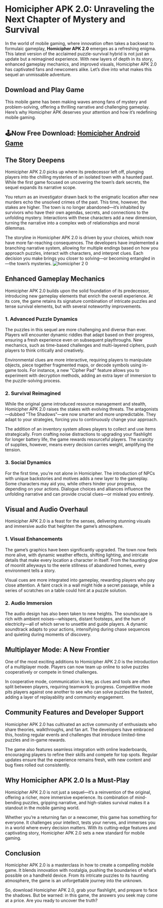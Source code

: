 # Homicipher APK 2.0: Unraveling the Next Chapter of Mystery and Survival

In the world of mobile gaming, where innovation often takes a backseat to formulaic gameplay, **Homicipher APK 2.0** emerges as a refreshing enigma. This latest version of the acclaimed puzzle-survival hybrid is not just an update but a reimagined experience. With new layers of depth in its story, enhanced gameplay mechanics, and improved visuals, Homicipher APK 2.0 has captivated fans and newcomers alike. Let’s dive into what makes this sequel an unmissable adventure.

## Download and Play Game

This mobile game has been making waves among fans of mystery and problem-solving, offering a thrilling narrative and challenging gameplay. Here’s why Homicipher APK deserves your attention and how it’s redefining mobile gaming.

## 🕹️Now Free Download: [Homicipher Android Game](https://t.ly/QzYIJ)

## **The Story Deepens**

Homicipher APK 2.0 picks up where its predecessor left off, plunging players into the chilling mysteries of an isolated town with a haunted past. While the first game focused on uncovering the town’s dark secrets, the sequel expands its narrative scope. 

You return as an investigator drawn back to the enigmatic location after new murders echo the unsolved crimes of the past. This time, however, the stakes are higher. The town is no longer abandoned—it’s inhabited by survivors who have their own agendas, secrets, and connections to the unfolding mystery. Interactions with these characters add a new dimension, turning the narrative into a complex web of relationships and moral dilemmas.

The storyline in Homicipher APK 2.0 is driven by your choices, which now have more far-reaching consequences. The developers have implemented a branching narrative system, allowing for multiple endings based on how you approach puzzles, interact with characters, and interpret clues. Each decision you make brings you closer to solving—or becoming entangled in—the town’s mysteries.
![homicipher 2 0](https://github.com/user-attachments/assets/1ec90404-12ca-4bd8-8056-2f6bc946bcfd)

## **Enhanced Gameplay Mechanics**

Homicipher APK 2.0 builds upon the solid foundation of its predecessor, introducing new gameplay elements that enrich the overall experience. At its core, the game retains its signature combination of intricate puzzles and tense survival elements, but with several noteworthy improvements.

### **1. Advanced Puzzle Dynamics**
The puzzles in this sequel are more challenging and diverse than ever. Players will encounter dynamic riddles that adapt based on their progress, ensuring a fresh experience even on subsequent playthroughs. New mechanics, such as time-based challenges and multi-layered ciphers, push players to think critically and creatively.

Environmental clues are more interactive, requiring players to manipulate objects, piece together fragmented maps, or decode symbols using in-game tools. For instance, a new "Cipher Pad" feature allows you to experiment with decryption methods, adding an extra layer of immersion to the puzzle-solving process.

### **2. Survival Reimagined**
While the original game introduced resource management and stealth, Homicipher APK 2.0 raises the stakes with evolving threats. The antagonists—dubbed "The Shadows"—are now smarter and more unpredictable. They adapt to your strategies, forcing you to continuously change your approach.

The addition of an inventory system allows players to collect and use items strategically. From crafting noise distractions to upgrading your flashlight for longer battery life, the game rewards resourceful players. The scarcity of supplies, however, means every decision carries weight, amplifying the tension.

### **3. Social Dynamics**
For the first time, you’re not alone in Homicipher. The introduction of NPCs with unique backstories and motives adds a new layer to the gameplay. Some characters may aid you, while others hinder your progress, depending on your actions. Dialogue choices and alliances influence the unfolding narrative and can provide crucial clues—or mislead you entirely.

## **Visual and Audio Overhaul**

Homicipher APK 2.0 is a feast for the senses, delivering stunning visuals and immersive audio that heighten the game’s atmosphere. 

### **1. Visual Enhancements**
The game’s graphics have been significantly upgraded. The town now feels more alive, with dynamic weather effects, shifting lighting, and intricate details that make every location a character in itself. From the haunting glow of moonlit alleyways to the eerie stillness of abandoned homes, every environment tells a story.

Visual cues are more integrated into gameplay, rewarding players who pay close attention. A faint crack in a wall might hide a secret passage, while a series of scratches on a table could hint at a puzzle solution.

### **2. Audio Immersion**
The audio design has also been taken to new heights. The soundscape is rich with ambient noises—whispers, distant footsteps, and the hum of electricity—all of which serve to unsettle and guide players. A dynamic soundtrack adapts to your actions, intensifying during chase sequences and quieting during moments of discovery.

## **Multiplayer Mode: A New Frontier**

One of the most exciting additions to Homicipher APK 2.0 is the introduction of a multiplayer mode. Players can now team up online to solve puzzles cooperatively or compete in timed challenges. 

In cooperative mode, communication is key, as clues and tools are often split between players, requiring teamwork to progress. Competitive mode pits players against one another to see who can solve puzzles the fastest, adding a layer of replayability and community engagement.

## **Community Features and Developer Support**

Homicipher APK 2.0 has cultivated an active community of enthusiasts who share theories, walkthroughs, and fan art. The developers have embraced this, hosting regular events and challenges that introduce limited-time puzzles and in-game rewards.

The game also features seamless integration with online leaderboards, encouraging players to refine their skills and compete for top spots. Regular updates ensure that the experience remains fresh, with new content and bug fixes rolled out consistently.

## **Why Homicipher APK 2.0 Is a Must-Play**

Homicipher APK 2.0 is not just a sequel—it’s a reinvention of the original, offering a richer, more immersive experience. Its combination of mind-bending puzzles, gripping narrative, and high-stakes survival makes it a standout in the mobile gaming world. 

Whether you’re a returning fan or a newcomer, this game has something for everyone. It challenges your intellect, tests your nerves, and immerses you in a world where every decision matters. With its cutting-edge features and captivating story, Homicipher APK 2.0 sets a new standard for mobile gaming.

## **Conclusion**

Homicipher APK 2.0 is a masterclass in how to create a compelling mobile game. It blends innovation with nostalgia, pushing the boundaries of what’s possible on a handheld device. From its intricate puzzles to its haunting atmosphere, the game is an unforgettable journey into the unknown.

So, download Homicipher APK 2.0, grab your flashlight, and prepare to face the shadows. But be warned: in this game, the answers you seek may come at a price. Are you ready to uncover the truth?
